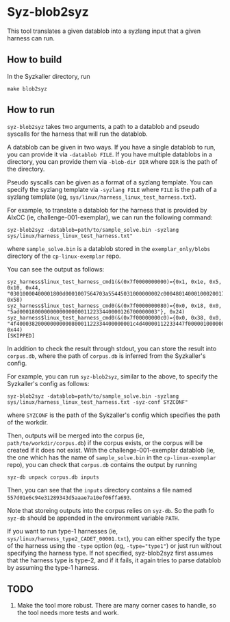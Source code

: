 # Syz-blob2syz

This tool translates a given datablob into a syzlang input that a
given harness can run.

## How to build

In the Syzkaller directory, run
```
make blob2syz
```

## How to run

`syz-blob2syz` takes two arguments, a path to a datablob and pseudo
syscalls for the harness that will run the datablob.

A datablob can be given in two ways. If you have a single datablob to
run, you can provide it via `-datablob FILE`. If you have multiple
datablobs in a directory, you can provide them via `-blob-dir DIR`
where `DIR` is the path of the directory.

Pseudo syscalls can be given as a format of a syzlang template. You
can specify the syzlang template via `-syzlang FILE` where `FILE` is
the path of a syzlang template (eg,
`sys/linux/harness_linux_test_harness.txt`).

For example, to translate a datablob for the harness that is provided
 by AIxCC (ie, challenge-001-exemplar), we can run the following
 command:

```
syz-blob2syz -datablob=path/to/sample_solve.bin -syzlang sys/linux/harness_linux_test_harness.txt"
```

where `sample_solve.bin` is a datablob stored in the
`exemplar_only/blobs` directory of the `cp-linux-exemplar` repo.

You can see the output as follows:

```
syz_harness$linux_test_harness_cmd1(&(0x7f0000000000)={0x1, 0x1e, 0x5, 0x10, 0x44, "03010000400001800d0001007564703a55445031000000002c00048014000100020017e67f000001000000000000000014000200020017e6e40012670000000000000000"}, 0x58)
syz_harness$linux_test_harness_cmd0(&(0x7f0000000080)={0x0, 0x18, 0x0, "5ad000180000000000000000112233440000126700000003"}, 0x24)
syz_harness$linux_test_harness_cmd0(&(0x7f00000000c0)={0x0, 0x38, 0x0, "4f40003820000000000080001122334400000001c4d40000112233447f000001000000000dac00005544503100"/56}, 0x44)
[SKIPPED]
```

In addition to check the result through stdout, you can store the
result into `corpus.db`, where the path of `corpus.db` is inferred
from the Syzkaller's config.

For example, you can run `syz-blob2syz`, similar to the above, to specify the Syzkaller's config as follows:
```
syz-blob2syz -datablob=path/to/sample_solve.bin -syzlang sys/linux/harness_linux_test_harness.txt -syz-conf SYZCONF"
```
where `SYZCONF` is the path of the Sykzaller's config which specifies the path of the workdir.

Then, outputs will be merged into the corpus (ie,
`path/to/workdir/corpus.db`) if the corpus exists, or the corpus will
be created if it does not exist. With the challenge-001-exemplar
datablob (ie, the one which has the name of `sample_solve.bin` in the
`cp-linux-exemplar` repo), you can check that `corpus.db` contains the
output by running

```
syz-db unpack corpus.db inputs
```

Then, you can see that the `inputs` directory contains a file named
`557d01e6c94e31289343d5aaae7a10ef06ffa693`.

Note that storeing outputs into the corpus relies on `syz-db`. So the
path fo `syz-db` should be appended in the environment variable
`PATH`.

If you want to run type-1 harnesses (ie,
`sys/linux/harness_type2_CADET_00001.txt`), you can either specify the
type of the harness using the `-type` option (eg, `-type="type1"`) or
just run without specifying the harness type. If not specified,
syz-blob2syz first assumes that the harness type is type-2, and if it
fails, it again tries to parse datablob by assuming the type-1
harness.


## TODO

1. Make the tool more robust. There are many corner cases to handle,
   so the tool needs more tests and work.

